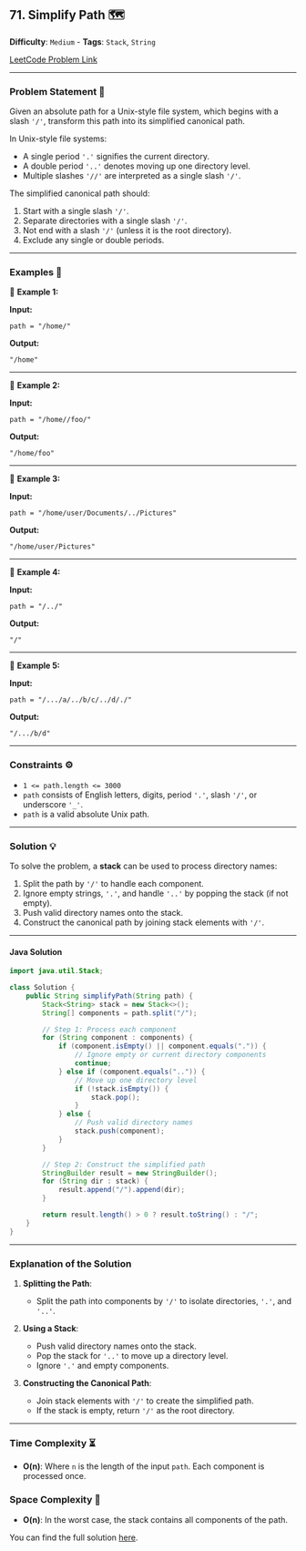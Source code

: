 ## 71. Simplify Path 🗺️

**Difficulty**: `Medium` - **Tags**: `Stack`, `String`

[LeetCode Problem Link](https://leetcode.com/problems/simplify-path/)

---

### Problem Statement 📜

Given an absolute path for a Unix-style file system, which begins with a slash `'/'`, transform this path into its simplified canonical path.

In Unix-style file systems:

- A single period `'.'` signifies the current directory.
- A double period `'..'` denotes moving up one directory level.
- Multiple slashes `'//'` are interpreted as a single slash `'/'`.

The simplified canonical path should:

1. Start with a single slash `'/'`.
2. Separate directories with a single slash `'/'`.
3. Not end with a slash `'/'` (unless it is the root directory).
4. Exclude any single or double periods.

---

### Examples 🌟

🔹 **Example 1:**

**Input:**

```plaintext
path = "/home/"
```

**Output:**

```plaintext
"/home"
```

---

🔹 **Example 2:**

**Input:**

```plaintext
path = "/home//foo/"
```

**Output:**

```plaintext
"/home/foo"
```

---

🔹 **Example 3:**

**Input:**

```plaintext
path = "/home/user/Documents/../Pictures"
```

**Output:**

```plaintext
"/home/user/Pictures"
```

---

🔹 **Example 4:**

**Input:**

```plaintext
path = "/../"
```

**Output:**

```plaintext
"/"
```

---

🔹 **Example 5:**

**Input:**

```plaintext
path = "/.../a/../b/c/../d/./"
```

**Output:**

```plaintext
"/.../b/d"
```

---

### Constraints ⚙️

- `1 <= path.length <= 3000`
- `path` consists of English letters, digits, period `'.'`, slash `'/'`, or underscore `'_'`.
- `path` is a valid absolute Unix path.

---

### Solution 💡

To solve the problem, a **stack** can be used to process directory names:

1. Split the path by `'/'` to handle each component.
2. Ignore empty strings, `'.'`, and handle `'..'` by popping the stack (if not empty).
3. Push valid directory names onto the stack.
4. Construct the canonical path by joining stack elements with `'/'`.

---

#### Java Solution

```java
import java.util.Stack;

class Solution {
    public String simplifyPath(String path) {
        Stack<String> stack = new Stack<>();
        String[] components = path.split("/");

        // Step 1: Process each component
        for (String component : components) {
            if (component.isEmpty() || component.equals(".")) {
                // Ignore empty or current directory components
                continue;
            } else if (component.equals("..")) {
                // Move up one directory level
                if (!stack.isEmpty()) {
                    stack.pop();
                }
            } else {
                // Push valid directory names
                stack.push(component);
            }
        }

        // Step 2: Construct the simplified path
        StringBuilder result = new StringBuilder();
        for (String dir : stack) {
            result.append("/").append(dir);
        }

        return result.length() > 0 ? result.toString() : "/";
    }
}
```

---

### Explanation of the Solution

1. **Splitting the Path**:

   - Split the path into components by `'/'` to isolate directories, `'.'`, and `'..'`.

2. **Using a Stack**:

   - Push valid directory names onto the stack.
   - Pop the stack for `'..'` to move up a directory level.
   - Ignore `'.'` and empty components.

3. **Constructing the Canonical Path**:
   - Join stack elements with `'/'` to create the simplified path.
   - If the stack is empty, return `'/'` as the root directory.

---

### Time Complexity ⏳

- **O(n)**: Where `n` is the length of the input `path`. Each component is processed once.

### Space Complexity 💾

- **O(n)**: In the worst case, the stack contains all components of the path.

You can find the full solution [here](Solution.java).

